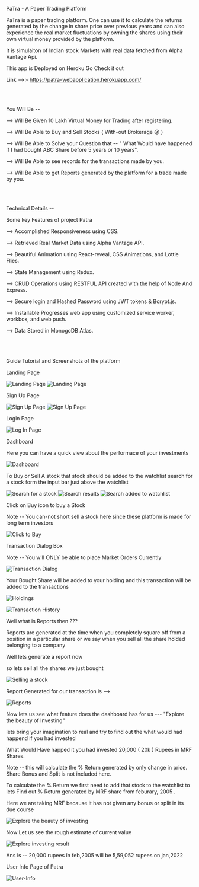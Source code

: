 PaTra - A Paper Trading Platform

PaTra is a paper trading platform. One can use it to calculate the returns generated by the change in share price over previous years and can also experience the real market fluctuations by owning the shares using their own virtual money provided by the platform.

It is simulaiton of Indian stock Markets with real data fetched from Alpha Vantage Api.

This app is Deployed on Heroku Go Check it out

Link -->> https://patra-webapplication.herokuapp.com/

<br/>
<br/>

You Will Be -- 

--> Will Be Given 10 Lakh Virtual Money for Trading after registering.

--> Will Be Able to Buy and Sell Stocks ( With-out Brokerage 😜 )

--> Will Be Able to Solve your Question that -- " What Would have happened if I had bought ABC Share before 5 years or 10 years".

--> Will Be Able to see records for the transactions made by you.

--> Will Be Able to get Reports generated by the platform for a trade made by you.


<br/>
<br/>

Technical Details -- 

Some key Features of project Patra

--> Accomplished Responsiveness using CSS.

--> Retrieved Real Market Data using Alpha Vantage API.

--> Beautiful Animation using React-reveal, CSS Animations, and Lottie Flies.

--> State Management using Redux.

--> CRUD Operations using RESTFUL API created with the help of Node And Express.

--> Secure login and Hashed Password using JWT tokens & Bcrypt.js.

--> Installable Progresses web app using customized service worker, workbox, and web push.

--> Data Stored in MonogoDB Atlas.
<br/>
<br/>
<br/>
<br/>


Guide Tutorial and Screenshots of the platform

Landing Page

![Landing Page](screenshots/Screenshot_1.png "Landing page of the Patra")
![Landing Page](screenshots/Screenshot_2.png "Landing page of the Patra")



Sign Up Page

![Sign Up Page](screenshots/Screenshot_3.png "Signup page of Patra")
![Sign Up Page](screenshots/Screenshot_4.png "Signup page of Patra")



Login Page

![Log In Page](screenshots/Screenshot_5.png "Log In page of Patra")



Dashboard

Here you can have a quick view about the performace of your investments

![Dashboard](screenshots/Screenshot_6.png "Dashboard of Patra")



To Buy or Sell A stock that stock should be added to the watchlist 
search for a stock form the input bar just above the watchlist

![Search for a stock](screenshots/Screenshot_7.png "Search for a stock on Patra")
![Search results](screenshots/Screenshot_8.png "Search Results on Patra")
![Search added to watchlist](screenshots/Screenshot_9.png "Search Added to watchlist on Patra")



Click on Buy icon to buy a Stock

Note -- You can-not short sell a stock here since these platform is made for long term investors

![Click to Buy](screenshots/Screenshot_10.png "Click to Buy on Patra")


Transaction Dialog Box 

Note -- You will ONLY be able to place Market Orders Currently

![Transaction Dialog](screenshots/Screenshot_11.png "Transaction Dialog on Patra")

Your Bought Share will be added to your holding and this transaction will be added to the transactions

![Holdings](screenshots/Screenshot_12.png "Holdings Page of Patra")

![Transaction History](screenshots/Screenshot_13.png "Transaction History on Patra")

Well what is Reports then ???

Reports are generated at the time when you completely square off from a position in a particular share or we say when you sell all the share holded belonging to a company

Well lets generate a report now 

so lets sell all the shares we just bought

![Selling a stock](screenshots/Screenshot_14.png "Selling a stock on Patra")

Report Generated for our transaction is -->

![Reports](screenshots/Screenshot_18.png "Reports page of Patra")

Now lets us see what feature does the dashboard has for us --- "Explore the beauty of Investing"

lets bring your imagination to real and try to find out the what would had happend if you had invested 

What Would Have happed it you had invested 20,000 ( 20k ) Rupees in MRF Shares.

Note -- this will calculate the % Return generated by only change in price. Share Bonus and Split is not included here.

To calculate the % Return we first need to add that stock to the watchlist to lets Find out % Return generated by MRF share from feburary, 2005 .

Here we are taking MRF because it has not given any bonus or split in its due course

![Explore the beauty of investing](screenshots/Screenshot_15.png "Explore the beauty of investing page of Patra")

Now Let us see the rough estimate of current value 

![Explore investing result](screenshots/Screenshot_16.png "Explore investing result page of Patra")

Ans is -- 20,000 rupees in feb,2005 will be 5,59,052 rupees on jan,2022 


User Info Page of Patra 

![User-Info](screenshots/Screenshot_17.png "User-Info page of Patra")



